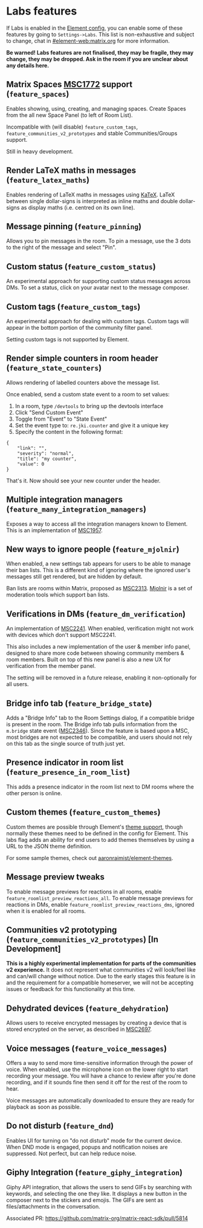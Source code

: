 # Labs features

If Labs is enabled in the [Element config](config.md), you can enable some of these features by going
to `Settings->Labs`. This list is non-exhaustive and subject to change, chat in
[#element-web:matrix.org](https://matrix.to/#/#element-web:matrix.org) for more information.

**Be warned! Labs features are not finalised, they may be fragile, they may change, they may be
dropped. Ask in the room if you are unclear about any details here.**

## Matrix Spaces [MSC1772](https://github.com/matrix-org/matrix-doc/pull/1772) support (`feature_spaces`)

Enables showing, using, creating, and managing spaces. Create Spaces from the all new Space Panel (to left of Room List).

Incompatible with (will disable) `feature_custom_tags`, `feature_communities_v2_prototypes` and stable Communities/Groups support.

Still in heavy development.

## Render LaTeX maths in messages (`feature_latex_maths`)

Enables rendering of LaTeX maths in messages using [KaTeX](https://katex.org/). LaTeX between single dollar-signs is interpreted as inline maths and double dollar-signs as display maths (i.e. centred on its own line).

## Message pinning (`feature_pinning`)

Allows you to pin messages in the room. To pin a message, use the 3 dots to the right of the message
and select "Pin".

## Custom status (`feature_custom_status`)

An experimental approach for supporting custom status messages across DMs. To set a status, click on
your avatar next to the message composer.

## Custom tags (`feature_custom_tags`)

An experimental approach for dealing with custom tags. Custom tags will appear in the bottom portion
of the community filter panel.

Setting custom tags is not supported by Element.

## Render simple counters in room header (`feature_state_counters`)

Allows rendering of labelled counters above the message list.

Once enabled, send a custom state event to a room to set values:

1. In a room, type `/devtools` to bring up the devtools interface
2. Click "Send Custom Event"
3. Toggle from "Event" to "State Event"
4. Set the event type to: `re.jki.counter` and give it a unique key
5. Specify the content in the following format:

```
{
    "link": "",
    "severity": "normal",
    "title": "my counter",
    "value": 0
}
```

That's it. Now should see your new counter under the header.

## Multiple integration managers (`feature_many_integration_managers`)

Exposes a way to access all the integration managers known to Element. This is an implementation of [MSC1957](https://github.com/matrix-org/matrix-doc/pull/1957).

## New ways to ignore people (`feature_mjolnir`)

When enabled, a new settings tab appears for users to be able to manage their ban lists.
This is a different kind of ignoring where the ignored user's messages still get rendered,
but are hidden by default.

Ban lists are rooms within Matrix, proposed as [MSC2313](https://github.com/matrix-org/matrix-doc/pull/2313).
[Mjolnir](https://github.com/matrix-org/mjolnir) is a set of moderation tools which support
ban lists.

## Verifications in DMs (`feature_dm_verification`)

An implementation of [MSC2241](https://github.com/matrix-org/matrix-doc/pull/2241). When enabled, verification might not work with devices which don't support MSC2241.

This also includes a new implementation of the user & member info panel, designed to share more code between showing community members & room members. Built on top of this new panel is also a new UX for verification from the member panel.

The setting will be removed in a future release, enabling it non-optionally for
all users.

## Bridge info tab (`feature_bridge_state`)

Adds a "Bridge Info" tab to the Room Settings dialog, if a compatible bridge is
present in the room. The Bridge info tab pulls information from the `m.bridge` state event ([MSC2346](https://github.com/matrix-org/matrix-doc/pull/2346)). Since the feature is based upon a MSC, most
bridges are not expected to be compatible, and users should not rely on this
tab as the single source of truth just yet.

## Presence indicator in room list (`feature_presence_in_room_list`)

This adds a presence indicator in the room list next to DM rooms where the other
person is online.

## Custom themes (`feature_custom_themes`)

Custom themes are possible through Element's [theme support](./theming.md), though
normally these themes need to be defined in the config for Element. This labs flag
adds an ability for end users to add themes themselves by using a URL to the JSON
theme definition.

For some sample themes, check out [aaronraimist/element-themes](https://github.com/aaronraimist/element-themes).

## Message preview tweaks

To enable message previews for reactions in all rooms, enable `feature_roomlist_preview_reactions_all`.
To enable message previews for reactions in DMs, enable `feature_roomlist_preview_reactions_dms`, ignored when it is enabled for all rooms.

## Communities v2 prototyping (`feature_communities_v2_prototypes`) [In Development]

**This is a highly experimental implementation for parts of the communities v2 experience.** It does not
represent what communities v2 will look/feel like and can/will change without notice. Due to the early
stages this feature is in and the requirement for a compatible homeserver, we will not be accepting issues
or feedback for this functionality at this time.

## Dehydrated devices (`feature_dehydration`)

Allows users to receive encrypted messages by creating a device that is stored
encrypted on the server, as described in [MSC2697](https://github.com/matrix-org/matrix-doc/pull/2697).

## Voice messages (`feature_voice_messages`)

Offers a way to send more time-sensitive information through the power of voice. When enabled, use the microphone
icon on the lower right to start recording your message. You will have a chance to review after you're done recording,
and if it sounds fine then send it off for the rest of the room to hear.

Voice messages are automatically downloaded to ensure they are ready for playback as soon as possible.

## Do not disturb (`feature_dnd`)

Enables UI for turning on "do not disturb" mode for the current device. When DND mode is engaged, popups
and notification noises are suppressed. Not perfect, but can help reduce noise.

## Giphy Integration (`feature_giphy_integration`)

Giphy API integration, that allows the users to send GIFs by searching with keywords, and selecting the one they like. It displays a new button in the composer next to the stickers and emojis. The GIFs are sent as files/attachments in the conversation.

Associated PR: https://github.com/matrix-org/matrix-react-sdk/pull/5814

